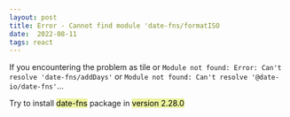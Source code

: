 ```yaml
---
layout: post
title: Error - Cannot find module 'date-fns/formatISO
date:  2022-08-11
tags: react
---
```


If you encountering the problem as tile or `Module not found: Error: Can't resolve 'date-fns/addDays'` or `Module not found: Can't resolve '@date-io/date-fns'`... <br/>

Try to install <mark style="background-color: #ecf39e">date-fns</mark> package in <mark style="background-color: #ecf39e">version 2.28.0</mark>